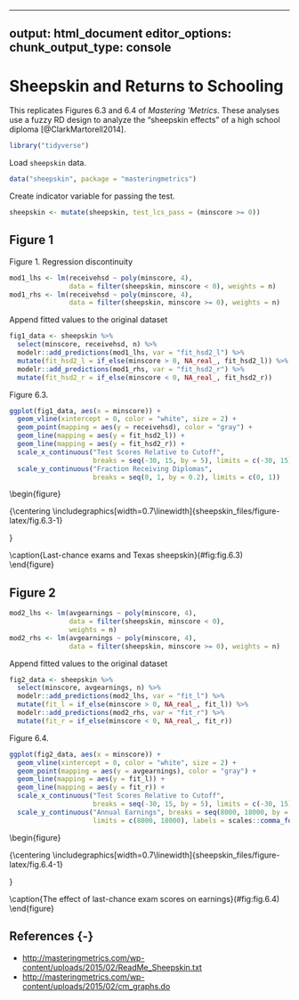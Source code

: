 
---
output: html_document
editor_options: 
  chunk_output_type: console
---
# Sheepskin and Returns to Schooling

This replicates Figures 6.3 and 6.4 of *Mastering 'Metrics*.
These analyses use a fuzzy RD design to analyze the “sheepskin effects” of a high school diploma [@ClarkMartorell2014].


```r
library("tidyverse")
```

Load `sheepskin` data.

```r
data("sheepskin", package = "masteringmetrics")
```

Create indicator variable for passing the test.

```r
sheepskin <- mutate(sheepskin, test_lcs_pass = (minscore >= 0))
```

## Figure 1

Figure 1. Regression discontinuity 

```r
mod1_lhs <- lm(receivehsd ~ poly(minscore, 4),
               data = filter(sheepskin, minscore < 0), weights = n)
mod1_rhs <- lm(receivehsd ~ poly(minscore, 4),
               data = filter(sheepskin, minscore >= 0), weights = n)
```
Append fitted values to the original dataset

```r
fig1_data <- sheepskin %>%
  select(minscore, receivehsd, n) %>%
  modelr::add_predictions(mod1_lhs, var = "fit_hsd2_l") %>%
  mutate(fit_hsd2_l = if_else(minscore > 0, NA_real_, fit_hsd2_l)) %>%
  modelr::add_predictions(mod1_rhs, var = "fit_hsd2_r") %>%
  mutate(fit_hsd2_r = if_else(minscore < 0, NA_real_, fit_hsd2_r))
```

Figure 6.3.

```r
ggplot(fig1_data, aes(x = minscore)) +
  geom_vline(xintercept = 0, color = "white", size = 2) +
  geom_point(mapping = aes(y = receivehsd), color = "gray") +
  geom_line(mapping = aes(y = fit_hsd2_l)) +
  geom_line(mapping = aes(y = fit_hsd2_r)) +
  scale_x_continuous("Test Scores Relative to Cutoff",
                     breaks = seq(-30, 15, by = 5), limits = c(-30, 15)) +
  scale_y_continuous("Fraction Receiving Diplomas",
                     breaks = seq(0, 1, by = 0.2), limits = c(0, 1))
```

\begin{figure}

{\centering \includegraphics[width=0.7\linewidth]{sheepskin_files/figure-latex/fig.6.3-1} 

}

\caption{Last-chance exams and Texas sheepskin}(\#fig:fig.6.3)
\end{figure}


## Figure 2


```r
mod2_lhs <- lm(avgearnings ~ poly(minscore, 4),
               data = filter(sheepskin, minscore < 0),
               weights = n)
mod2_rhs <- lm(avgearnings ~ poly(minscore, 4),
               data = filter(sheepskin, minscore >= 0), weights = n)
```
Append fitted values to the original dataset

```r
fig2_data <- sheepskin %>%
  select(minscore, avgearnings, n) %>%
  modelr::add_predictions(mod2_lhs, var = "fit_l") %>%
  mutate(fit_l = if_else(minscore > 0, NA_real_, fit_l)) %>%
  modelr::add_predictions(mod2_rhs, var = "fit_r") %>%
  mutate(fit_r = if_else(minscore < 0, NA_real_, fit_r))
```

Figure 6.4.

```r
ggplot(fig2_data, aes(x = minscore)) +
  geom_vline(xintercept = 0, color = "white", size = 2) +
  geom_point(mapping = aes(y = avgearnings), color = "gray") +
  geom_line(mapping = aes(y = fit_l)) +
  geom_line(mapping = aes(y = fit_r)) +
  scale_x_continuous("Test Scores Relative to Cutoff",
                     breaks = seq(-30, 15, by = 5), limits = c(-30, 15)) +
  scale_y_continuous("Annual Earnings", breaks = seq(8000, 18000, by = 2000),
                     limits = c(8000, 18000), labels = scales::comma_format())
```

\begin{figure}

{\centering \includegraphics[width=0.7\linewidth]{sheepskin_files/figure-latex/fig.6.4-1} 

}

\caption{The effect of last-chance exam scores on earnings}(\#fig:fig.6.4)
\end{figure}


## References {-}

-   <http://masteringmetrics.com/wp-content/uploads/2015/02/ReadMe_Sheepskin.txt>
-   <http://masteringmetrics.com/wp-content/uploads/2015/02/cm_graphs.do>

